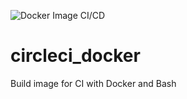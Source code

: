 ![Docker Image CI/CD](https://github.com/zerola/circleci_docker/actions/workflows/build.yml/badge.svg)

# circleci_docker
Build image for CI with Docker and Bash
